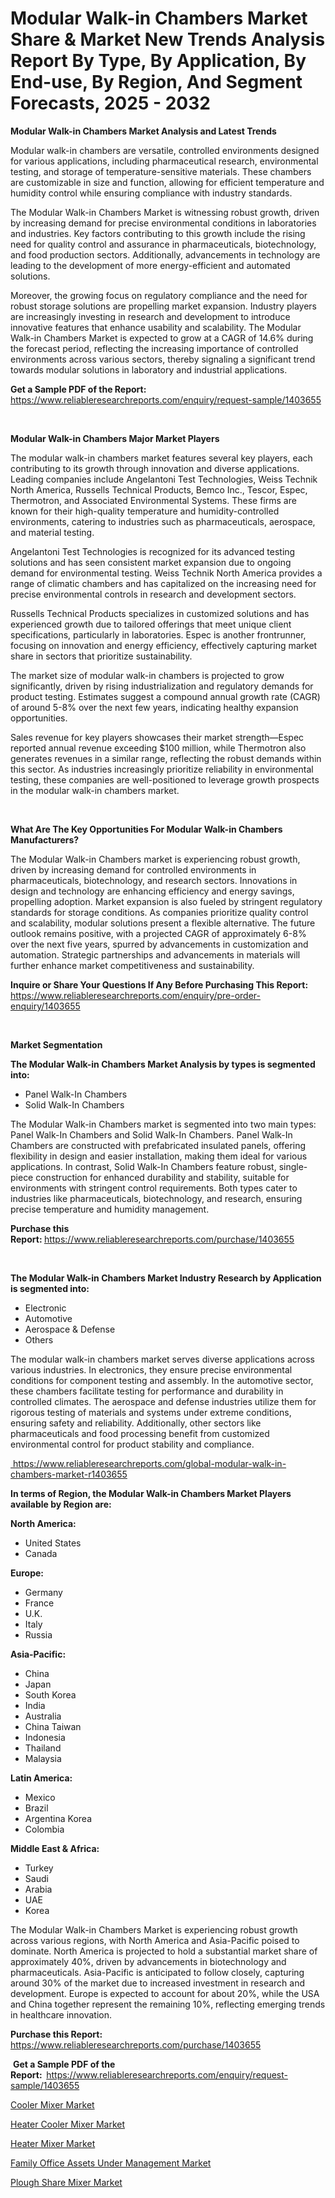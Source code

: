 <p><h1>Modular Walk-in Chambers Market Share & Market New Trends Analysis Report By Type, By Application, By End-use, By Region, And Segment Forecasts, 2025 - 2032</h1></p><p><strong>Modular Walk-in Chambers Market Analysis and Latest Trends</strong></p>
<p><p>Modular walk-in chambers are versatile, controlled environments designed for various applications, including pharmaceutical research, environmental testing, and storage of temperature-sensitive materials. These chambers are customizable in size and function, allowing for efficient temperature and humidity control while ensuring compliance with industry standards.</p><p>The Modular Walk-in Chambers Market is witnessing robust growth, driven by increasing demand for precise environmental conditions in laboratories and industries. Key factors contributing to this growth include the rising need for quality control and assurance in pharmaceuticals, biotechnology, and food production sectors. Additionally, advancements in technology are leading to the development of more energy-efficient and automated solutions.</p><p>Moreover, the growing focus on regulatory compliance and the need for robust storage solutions are propelling market expansion. Industry players are increasingly investing in research and development to introduce innovative features that enhance usability and scalability. The Modular Walk-in Chambers Market is expected to grow at a CAGR of 14.6% during the forecast period, reflecting the increasing importance of controlled environments across various sectors, thereby signaling a significant trend towards modular solutions in laboratory and industrial applications.</p></p>
<p><strong>Get a Sample PDF of the Report:&nbsp;</strong> <a href="https://www.reliableresearchreports.com/enquiry/request-sample/1403655?utm_campaign=9&utm_medium=2&utm_source=Github&utm_content=ia&utm_term=13012025&utm_id=modular-walk-in-chambers">https://www.reliableresearchreports.com/enquiry/request-sample/1403655</a></p>
<p>&nbsp;</p>
<p><strong>Modular Walk-in Chambers Major Market Players</strong></p>
<p><p>The modular walk-in chambers market features several key players, each contributing to its growth through innovation and diverse applications. Leading companies include Angelantoni Test Technologies, Weiss Technik North America, Russells Technical Products, Bemco Inc., Tescor, Espec, Thermotron, and Associated Environmental Systems. These firms are known for their high-quality temperature and humidity-controlled environments, catering to industries such as pharmaceuticals, aerospace, and material testing.</p><p>Angelantoni Test Technologies is recognized for its advanced testing solutions and has seen consistent market expansion due to ongoing demand for environmental testing. Weiss Technik North America provides a range of climatic chambers and has capitalized on the increasing need for precise environmental controls in research and development sectors.</p><p>Russells Technical Products specializes in customized solutions and has experienced growth due to tailored offerings that meet unique client specifications, particularly in laboratories. Espec is another frontrunner, focusing on innovation and energy efficiency, effectively capturing market share in sectors that prioritize sustainability.</p><p>The market size of modular walk-in chambers is projected to grow significantly, driven by rising industrialization and regulatory demands for product testing. Estimates suggest a compound annual growth rate (CAGR) of around 5-8% over the next few years, indicating healthy expansion opportunities.</p><p>Sales revenue for key players showcases their market strength—Espec reported annual revenue exceeding $100 million, while Thermotron also generates revenues in a similar range, reflecting the robust demands within this sector. As industries increasingly prioritize reliability in environmental testing, these companies are well-positioned to leverage growth prospects in the modular walk-in chambers market.</p></p>
<p>&nbsp;</p>
<p><strong>What Are The Key Opportunities For Modular Walk-in Chambers Manufacturers?</strong></p>
<p><p>The Modular Walk-in Chambers market is experiencing robust growth, driven by increasing demand for controlled environments in pharmaceuticals, biotechnology, and research sectors. Innovations in design and technology are enhancing efficiency and energy savings, propelling adoption. Market expansion is also fueled by stringent regulatory standards for storage conditions. As companies prioritize quality control and scalability, modular solutions present a flexible alternative. The future outlook remains positive, with a projected CAGR of approximately 6-8% over the next five years, spurred by advancements in customization and automation. Strategic partnerships and advancements in materials will further enhance market competitiveness and sustainability.</p></p>
<p><strong>Inquire or Share Your Questions If Any Before Purchasing This Report:</strong> <a href="https://www.reliableresearchreports.com/enquiry/pre-order-enquiry/1403655?utm_campaign=9&utm_medium=2&utm_source=Github&utm_content=ia&utm_term=13012025&utm_id=modular-walk-in-chambers">https://www.reliableresearchreports.com/enquiry/pre-order-enquiry/1403655</a></p>
<p>&nbsp;</p>
<p><strong>Market Segmentation</strong></p>
<p><strong>The Modular Walk-in Chambers Market Analysis by types is segmented into:</strong></p>
<p><ul><li>Panel Walk-In Chambers</li><li>Solid Walk-In Chambers</li></ul></p>
<p><p>The Modular Walk-in Chambers market is segmented into two main types: Panel Walk-In Chambers and Solid Walk-In Chambers. Panel Walk-In Chambers are constructed with prefabricated insulated panels, offering flexibility in design and easier installation, making them ideal for various applications. In contrast, Solid Walk-In Chambers feature robust, single-piece construction for enhanced durability and stability, suitable for environments with stringent control requirements. Both types cater to industries like pharmaceuticals, biotechnology, and research, ensuring precise temperature and humidity management.</p></p>
<p><strong>Purchase this Report:&nbsp;</strong><a href="https://www.reliableresearchreports.com/purchase/1403655?utm_campaign=9&utm_medium=2&utm_source=Github&utm_content=ia&utm_term=13012025&utm_id=modular-walk-in-chambers">https://www.reliableresearchreports.com/purchase/1403655</a></p>
<p>&nbsp;</p>
<p><strong>The Modular Walk-in Chambers Market Industry Research by Application is segmented into:</strong></p>
<p><ul><li>Electronic</li><li>Automotive</li><li>Aerospace & Defense</li><li>Others</li></ul></p>
<p><p>The modular walk-in chambers market serves diverse applications across various industries. In electronics, they ensure precise environmental conditions for component testing and assembly. In the automotive sector, these chambers facilitate testing for performance and durability in controlled climates. The aerospace and defense industries utilize them for rigorous testing of materials and systems under extreme conditions, ensuring safety and reliability. Additionally, other sectors like pharmaceuticals and food processing benefit from customized environmental control for product stability and compliance.</p></p>
<p><a href="https://www.reliableresearchreports.com/global-modular-walk-in-chambers-market-r1403655?utm_campaign=9&utm_medium=2&utm_source=Github&utm_content=ia&utm_term=13012025&utm_id=modular-walk-in-chambers">&nbsp;https://www.reliableresearchreports.com/global-modular-walk-in-chambers-market-r1403655</a></p>
<p><strong>In terms of Region, the Modular Walk-in Chambers Market Players available by Region are:</strong></p>
<p>
    <p> <strong> North America: </strong>
        <ul>
            <li>United States</li>
            <li>Canada</li>
        </ul>
        </p> 
    <p> <strong> Europe: </strong>
        <ul>
            <li>Germany</li>
            <li>France</li>
            <li>U.K.</li>
            <li>Italy</li>
            <li>Russia</li>
        </ul>
        </p> 
    <p> <strong> Asia-Pacific: </strong>
        <ul>
            <li>China</li>
            <li>Japan</li>
            <li>South Korea</li>
            <li>India</li>
            <li>Australia</li>
            <li>China Taiwan</li>
            <li>Indonesia</li>
            <li>Thailand</li>
            <li>Malaysia</li>
        </ul>
        </p> 
    <p> <strong> Latin America: </strong>
        <ul>
            <li>Mexico</li>
            <li>Brazil</li>
            <li>Argentina Korea</li>
            <li>Colombia</li>
        </ul>
        </p> 
    <p> <strong> Middle East & Africa: </strong>
        <ul>
            <li>Turkey</li>
            <li>Saudi</li>
            <li>Arabia</li>
            <li>UAE</li>
            <li>Korea</li>
        </ul>
    </p>
    </p>
<p><p>The Modular Walk-in Chambers Market is experiencing robust growth across various regions, with North America and Asia-Pacific poised to dominate. North America is projected to hold a substantial market share of approximately 40%, driven by advancements in biotechnology and pharmaceuticals. Asia-Pacific is anticipated to follow closely, capturing around 30% of the market due to increased investment in research and development. Europe is expected to account for about 20%, while the USA and China together represent the remaining 10%, reflecting emerging trends in healthcare innovation.</p></p>
<p><strong>Purchase this Report: </strong><a href="https://www.reliableresearchreports.com/purchase/1403655?utm_campaign=9&utm_medium=2&utm_source=Github&utm_content=ia&utm_term=13012025&utm_id=modular-walk-in-chambers">https://www.reliableresearchreports.com/purchase/1403655</a></p>
<p>&nbsp;<strong>Get a Sample PDF of the Report:&nbsp;&nbsp;</strong><a href="https://www.reliableresearchreports.com/enquiry/request-sample/1403655?utm_campaign=9&utm_medium=2&utm_source=Github&utm_content=ia&utm_term=13012025&utm_id=modular-walk-in-chambers">https://www.reliableresearchreports.com/enquiry/request-sample/1403655</a></p>
<p><strong></strong></p>
<p><p><a href="https://github.com/manesros8/Market-Research-Report-List-1/blob/main/cooler-mixer-market.md?utm_campaign=9&utm_medium=2&utm_source=Github&utm_content=ia&utm_term=13012025&utm_id=modular-walk-in-chambers">Cooler Mixer Market</a></p><p><a href="https://github.com/WashimHussain441/Market-Research-Report-List-1/blob/main/heater-cooler-mixer-market.md?utm_campaign=9&utm_medium=2&utm_source=Github&utm_content=ia&utm_term=13012025&utm_id=modular-walk-in-chambers">Heater Cooler Mixer Market</a></p><p><a href="https://github.com/ulyssacrayne00231/Market-Research-Report-List-1/blob/main/heater-mixer-market.md?utm_campaign=9&utm_medium=2&utm_source=Github&utm_content=ia&utm_term=13012025&utm_id=modular-walk-in-chambers">Heater Mixer Market</a></p><p><a href="https://github.com/hgf64gh/Market-Research-Report-List-1/blob/main/family-office-assets-under-management-market.md?utm_campaign=9&utm_medium=2&utm_source=Github&utm_content=ia&utm_term=13012025&utm_id=modular-walk-in-chambers">Family Office Assets Under Management Market</a></p><p><a href="https://github.com/SanjidaMahmud54/Market-Research-Report-List-1/blob/main/plough-share-mixer-market.md?utm_campaign=9&utm_medium=2&utm_source=Github&utm_content=ia&utm_term=13012025&utm_id=modular-walk-in-chambers">Plough Share Mixer Market</a></p></p>